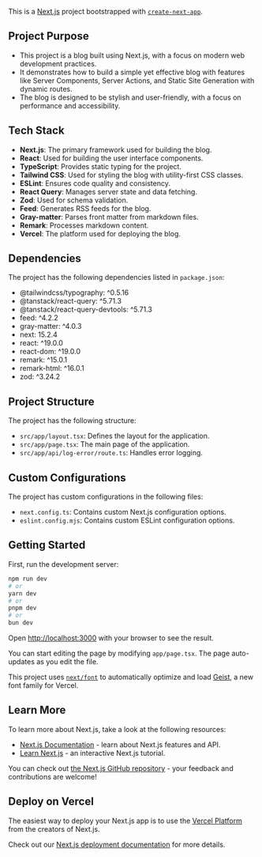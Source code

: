 This is a [Next.js](https://nextjs.org) project bootstrapped with [`create-next-app`](https://nextjs.org/docs/app/api-reference/cli/create-next-app).

## Project Purpose

* This project is a blog built using Next.js, with a focus on modern web development practices.
* It demonstrates how to build a simple yet effective blog with features like Server Components, Server Actions, and Static Site Generation with dynamic routes.
* The blog is designed to be stylish and user-friendly, with a focus on performance and accessibility.

## Tech Stack

* **Next.js**: The primary framework used for building the blog.
* **React**: Used for building the user interface components.
* **TypeScript**: Provides static typing for the project.
* **Tailwind CSS**: Used for styling the blog with utility-first CSS classes.
* **ESLint**: Ensures code quality and consistency.
* **React Query**: Manages server state and data fetching.
* **Zod**: Used for schema validation.
* **Feed**: Generates RSS feeds for the blog.
* **Gray-matter**: Parses front matter from markdown files.
* **Remark**: Processes markdown content.
* **Vercel**: The platform used for deploying the blog.

## Dependencies

The project has the following dependencies listed in `package.json`:

* @tailwindcss/typography: ^0.5.16
* @tanstack/react-query: ^5.71.3
* @tanstack/react-query-devtools: ^5.71.3
* feed: ^4.2.2
* gray-matter: ^4.0.3
* next: 15.2.4
* react: ^19.0.0
* react-dom: ^19.0.0
* remark: ^15.0.1
* remark-html: ^16.0.1
* zod: ^3.24.2

## Project Structure

The project has the following structure:

* `src/app/layout.tsx`: Defines the layout for the application.
* `src/app/page.tsx`: The main page of the application.
* `src/app/api/log-error/route.ts`: Handles error logging.

## Custom Configurations

The project has custom configurations in the following files:

* `next.config.ts`: Contains custom Next.js configuration options.
* `eslint.config.mjs`: Contains custom ESLint configuration options.

## Getting Started

First, run the development server:

```bash
npm run dev
# or
yarn dev
# or
pnpm dev
# or
bun dev
```

Open [http://localhost:3000](http://localhost:3000) with your browser to see the result.

You can start editing the page by modifying `app/page.tsx`. The page auto-updates as you edit the file.

This project uses [`next/font`](https://nextjs.org/docs/app/building-your-application/optimizing/fonts) to automatically optimize and load [Geist](https://vercel.com/font), a new font family for Vercel.

## Learn More

To learn more about Next.js, take a look at the following resources:

- [Next.js Documentation](https://nextjs.org/docs) - learn about Next.js features and API.
- [Learn Next.js](https://nextjs.org/learn) - an interactive Next.js tutorial.

You can check out [the Next.js GitHub repository](https://github.com/vercel/next.js) - your feedback and contributions are welcome!

## Deploy on Vercel

The easiest way to deploy your Next.js app is to use the [Vercel Platform](https://vercel.com/new?utm_medium=default-template&filter=next.js&utm_source=create-next-app&utm_campaign=create-next-app-readme) from the creators of Next.js.

Check out our [Next.js deployment documentation](https://nextjs.org/docs/app/building-your-application/deploying) for more details.
